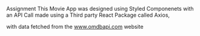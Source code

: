 Assignment
This Movie App was designed using Styled Componenets with an API Call made using a Third party React Package called Axios, 

with data fetched from the www.omdbapi.com website

